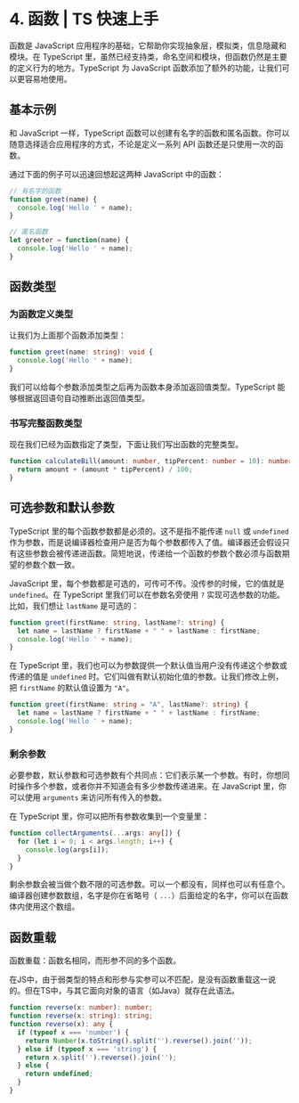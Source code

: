  
# 4. 函数 | TS 快速上手

函数是 JavaScript 应用程序的基础，它帮助你实现抽象层，模拟类，信息隐藏和模块。在 TypeScript 里，虽然已经支持类，命名空间和模块，但函数仍然是主要的定义行为的地方。TypeScript 为 JavaScript 函数添加了额外的功能，让我们可以更容易地使用。

## 基本示例

和 JavaScript 一样，TypeScript 函数可以创建有名字的函数和匿名函数。你可以随意选择适合应用程序的方式，不论是定义一系列 API 函数还是只使用一次的函数。

通过下面的例子可以迅速回想起这两种 JavaScript 中的函数：

```javascript
// 有名字的函数
function greet(name) {
  console.log('Hello ' + name);
}

// 匿名函数
let greeter = function(name) {
  console.log('Hello ' + name);
}
```

## 函数类型

### 为函数定义类型

让我们为上面那个函数添加类型：

```typescript
function greet(name: string): void {
  console.log('Hello ' + name);
}
```

我们可以给每个参数添加类型之后再为函数本身添加返回值类型。TypeScript 能够根据返回语句自动推断出返回值类型。

### 书写完整函数类型

现在我们已经为函数指定了类型，下面让我们写出函数的完整类型。

```typescript
function calculateBill(amount: number, tipPercent: number = 10): number {
  return amount + (amount * tipPercent) / 100;
}
```

## 可选参数和默认参数

TypeScript 里的每个函数参数都是必须的。这不是指不能传递 `null` 或 `undefined` 作为参数，而是说编译器检查用户是否为每个参数都传入了值。编译器还会假设只有这些参数会被传递进函数。简短地说，传递给一个函数的参数个数必须与函数期望的参数个数一致。

JavaScript 里，每个参数都是可选的，可传可不传。没传参的时候，它的值就是 `undefined`。在 TypeScript 里我们可以在参数名旁使用 `?` 实现可选参数的功能。比如，我们想让 `lastName` 是可选的：

```typescript
function greet(firstName: string, lastName?: string) {
  let name = lastName ? firstName + " " + lastName : firstName;
  console.log('Hello ' + name);
}
```

在 TypeScript 里，我们也可以为参数提供一个默认值当用户没有传递这个参数或传递的值是 `undefined` 时。它们叫做有默认初始化值的参数。让我们修改上例，把 `firstName` 的默认值设置为 `"A"`。

```typescript
function greet(firstName: string = "A", lastName?: string) {
  let name = lastName ? firstName + " " + lastName : firstName;
  console.log('Hello ' + name);
}
```

### 剩余参数

必要参数，默认参数和可选参数有个共同点：它们表示某一个参数。有时，你想同时操作多个参数，或者你并不知道会有多少参数传递进来。在 JavaScript 里，你可以使用 `arguments` 来访问所有传入的参数。

在 TypeScript 里，你可以把所有参数收集到一个变量里：

```typescript
function collectArguments(...args: any[]) {
  for (let i = 0; i < args.length; i++) {
    console.log(args[i]);
  }
}
```

剩余参数会被当做个数不限的可选参数。可以一个都没有，同样也可以有任意个。编译器创建参数数组，名字是你在省略号（ `...`）后面给定的名字，你可以在函数体内使用这个数组。

## 函数重载

函数重载：函数名相同，而形参不同的多个函数。

在JS中，由于弱类型的特点和形参与实参可以不匹配，是没有函数重载这一说的。但在TS中，与其它面向对象的语言（如Java）就存在此语法。

```typescript
function reverse(x: number): number;
function reverse(x: string): string;
function reverse(x): any {
  if (typeof x === 'number') {
    return Number(x.toString().split('').reverse().join(''));
  } else if (typeof x === 'string') {
    return x.split('').reverse().join('');
  } else {
    return undefined;
  }
}
```

 